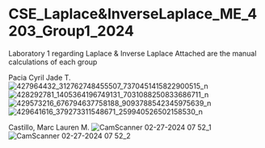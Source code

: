 # CSE_Laplace&InverseLaplace_ME_4203_Group1_2024
Laboratory 1 regarding Laplace &amp; Inverse Laplace
Attached are the manual calculations of each group

Pacia Cyril Jade T.
![427964432_312762748455507_7370451415822900515_n](https://github.com/CJPacia/CSE_Laplace-InverseLaplace_ME_4203_Group1_2024/assets/159045690/7f115c9a-08c1-47a6-85ec-351b1d385761)
![428292781_1405364196749131_7031088250833686711_n](https://github.com/CJPacia/CSE_Laplace-InverseLaplace_ME_4203_Group1_2024/assets/159045690/3428f145-be9f-40cf-8d7c-d238fa89c80b)
![429573216_676794637758188_9093788542345975639_n](https://github.com/CJPacia/CSE_Laplace-InverseLaplace_ME_4203_Group1_2024/assets/159045690/8ab23e53-1e8a-46b4-95e6-cd417bfa79fd)
![429641616_379273311548671_259940526502158530_n](https://github.com/CJPacia/CSE_Laplace-InverseLaplace_ME_4203_Group1_2024/assets/159045690/e553f84d-f790-450c-98ef-274c6b17b902)

Castillo, Marc Lauren M.
![CamScanner 02-27-2024 07 52_1](https://github.com/CJPacia/CSE_Laplace-InverseLaplace_ME_4203_Group1_2024/assets/160739944/a479c096-0117-47ff-a84a-f7a913f543fa)
![CamScanner 02-27-2024 07 52_2](https://github.com/CJPacia/CSE_Laplace-InverseLaplace_ME_4203_Group1_2024/assets/160739944/80943d52-2847-4cdd-bb4a-2fb7607a1518)
